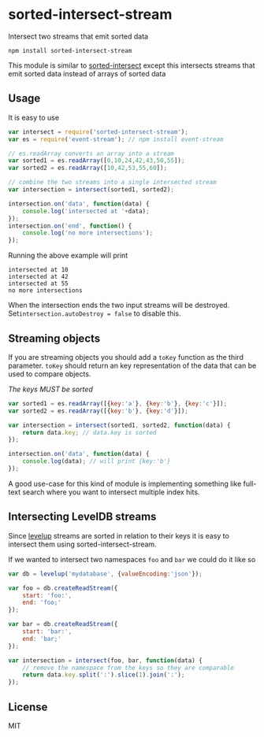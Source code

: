 # sorted-intersect-stream

Intersect two streams that emit sorted data

	npm install sorted-intersect-stream

This module is similar to [sorted-intersect](https://github.com/mafintosh/sorted-intersect)
except this intersects streams that emit sorted data instead of arrays of sorted data

## Usage

It is easy to use

``` js
var intersect = require('sorted-intersect-stream');
var es = require('event-stream'); // npm install event-stream

// es.readArray converts an array into a stream
var sorted1 = es.readArray([0,10,24,42,43,50,55]);
var sorted2 = es.readArray([10,42,53,55,60]);

// combine the two streams into a single intersected stream
var intersection = intersect(sorted1, sorted2);

intersection.on('data', function(data) {
	console.log('intersected at '+data);
});
intersection.on('end', function() {
	console.log('no more intersections');
});
```

Running the above example will print

```
intersected at 10
intersected at 42
intersected at 55
no more intersections
```

When the intersection ends the two input streams will be destroyed. Set`intersection.autoDestroy = false` to disable this.

## Streaming objects

If you are streaming objects you should add a `toKey` function as the third parameter.
`toKey` should return an key representation of the data that can be used to compare objects.

_The keys MUST be sorted_

``` js
var sorted1 = es.readArray([{key:'a'}, {key:'b'}, {key:'c'}]);
var sorted2 = es.readArray([{key:'b'}, {key:'d'}]);

var intersection = intersect(sorted1, sorted2, function(data) {
	return data.key; // data.key is sorted
});

intersection.on('data', function(data) {
	console.log(data); // will print {key:'b'}
});
```

A good use-case for this kind of module is implementing something like full-text search where you want to
intersect multiple index hits.

## Intersecting LevelDB streams

Since [levelup](https://github.com/rvagg/node-levelup) streams are sorted in relation to their keys it is
easy to intersect them using sorted-intersect-stream.

If we wanted to intersect two namespaces `foo` and `bar` we could do it like so

``` js
var db = levelup('mydatabase', {valueEncoding:'json'});

var foo = db.createReadStream({
	start: 'foo:',
	end: 'foo;'
});

var bar = db.createReadStream({
	start: 'bar:',
	end: 'bar;'
});

var intersection = intersect(foo, bar, function(data) {
	// remove the namespace from the keys so they are comparable
	return data.key.split(':').slice(1).join(':');
});
```

## License

MIT

